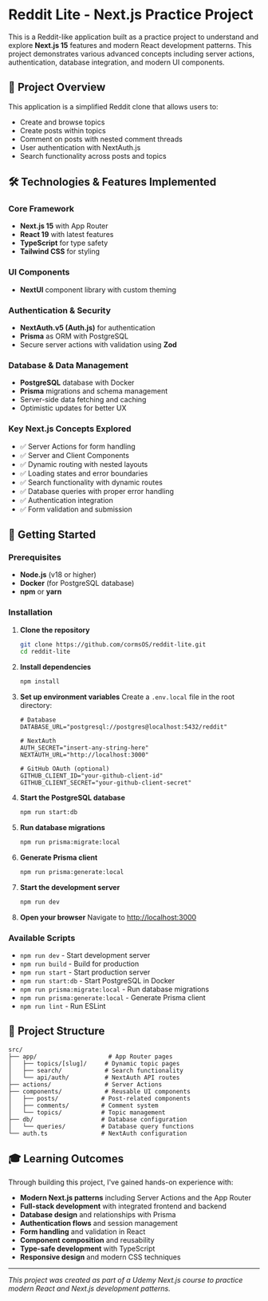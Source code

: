 # Reddit Lite - Next.js Practice Project

This is a Reddit-like application built as a practice project to understand and explore **Next.js 15** features and modern React development patterns. This project demonstrates various advanced concepts including server actions, authentication, database integration, and modern UI components.

## 🎯 Project Overview

This application is a simplified Reddit clone that allows users to:
- Create and browse topics
- Create posts within topics
- Comment on posts with nested comment threads
- User authentication with NextAuth.js
- Search functionality across posts and topics

## 🛠️ Technologies & Features Implemented

### Core Framework
- **Next.js 15** with App Router
- **React 19** with latest features
- **TypeScript** for type safety
- **Tailwind CSS** for styling

### UI Components
- **NextUI** component library with custom theming

### Authentication & Security
- **NextAuth.v5 (Auth.js)** for authentication
- **Prisma** as ORM with PostgreSQL
- Secure server actions with validation using **Zod**

### Database & Data Management
- **PostgreSQL** database with Docker
- **Prisma** migrations and schema management
- Server-side data fetching and caching
- Optimistic updates for better UX

### Key Next.js Concepts Explored
- ✅ Server Actions for form handling
- ✅ Server and Client Components
- ✅ Dynamic routing with nested layouts
- ✅ Loading states and error boundaries
- ✅ Search functionality with dynamic routes
- ✅ Database queries with proper error handling
- ✅ Authentication integration
- ✅ Form validation and submission

## 🚀 Getting Started

### Prerequisites
- **Node.js** (v18 or higher)
- **Docker** (for PostgreSQL database)
- **npm** or **yarn**

### Installation

1. **Clone the repository**
   ```bash
   git clone https://github.com/cormsOS/reddit-lite.git
   cd reddit-lite
   ```

2. **Install dependencies**
   ```bash
   npm install
   ```

3. **Set up environment variables**
   Create a `.env.local` file in the root directory:
   ```env
   # Database
   DATABASE_URL="postgresql://postgres@localhost:5432/reddit"
   
   # NextAuth
   AUTH_SECRET="insert-any-string-here"
   NEXTAUTH_URL="http://localhost:3000"
   
   # GitHub OAuth (optional)
   GITHUB_CLIENT_ID="your-github-client-id"
   GITHUB_CLIENT_SECRET="your-github-client-secret"
   ```

4. **Start the PostgreSQL database**
   ```bash
   npm run start:db
   ```

5. **Run database migrations**
   ```bash
   npm run prisma:migrate:local
   ```

6. **Generate Prisma client**
   ```bash
   npm run prisma:generate:local
   ```

7. **Start the development server**
   ```bash
   npm run dev
   ```

8. **Open your browser**
   Navigate to [http://localhost:3000](http://localhost:3000)

### Available Scripts

- `npm run dev` - Start development server
- `npm run build` - Build for production
- `npm run start` - Start production server
- `npm run start:db` - Start PostgreSQL in Docker
- `npm run prisma:migrate:local` - Run database migrations
- `npm run prisma:generate:local` - Generate Prisma client
- `npm run lint` - Run ESLint

## 📁 Project Structure

```
src/
├── app/                    # App Router pages
│   ├── topics/[slug]/     # Dynamic topic pages
│   ├── search/            # Search functionality
│   └── api/auth/          # NextAuth API routes
├── actions/               # Server Actions
├── components/            # Reusable UI components
│   ├── posts/            # Post-related components
│   ├── comments/         # Comment system
│   └── topics/           # Topic management
├── db/                   # Database configuration
│   └── queries/          # Database query functions
└── auth.ts               # NextAuth configuration
```

## 🎓 Learning Outcomes

Through building this project, I've gained hands-on experience with:

- **Modern Next.js patterns** including Server Actions and the App Router
- **Full-stack development** with integrated frontend and backend
- **Database design** and relationships with Prisma
- **Authentication flows** and session management
- **Form handling** and validation in React
- **Component composition** and reusability
- **Type-safe development** with TypeScript
- **Responsive design** and modern CSS techniques

---

*This project was created as part of a Udemy Next.js course to practice modern React and Next.js development patterns.*
